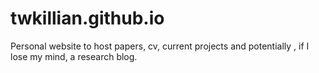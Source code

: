 # twkillian.github.io
Personal website to host papers, cv, current projects and potentially , if I lose my mind, a research blog.
